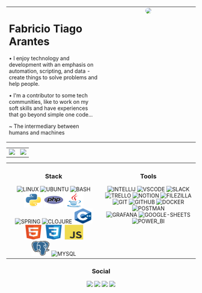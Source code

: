 <div align="center">

<!-- Perfil + GIF alinhados -->
<table width="100%">
  <tr>
    <td valign="top" width="50%">
      <div>
        <h1>Fabricio Tiago Arantes</h1>
        <p>
          • I enjoy technology and development with an emphasis on automation, scripting, and data - create things to solve problems and help people. 
        </p> 
        <p> 
          • I'm a contributor to some tech communities, like to work on my soft skills and have experiences that go beyond simple one code... 
        </p> 
        <p> ~ The intermediary between humans and machines</p>
      </div>
    </td>
    <td valign="top" width="50%">
      <div align="center">
        <img src="https://media0.giphy.com/media/v1.Y2lkPTc5MGI3NjExandrc2k0ZXlwNXlhazV5czNxZjFhaGliczZmdnZwa2x2bnVmbXpuNiZlcD12MV9pbnRlcm5hbF9naWZfYnlfaWQmY3Q9Zw/1vLHnnIiwUN7a/giphy.gif" width="100%" style="border-radius: 12px;"/>
      </div>
    </td>
  </tr>
</table>


<table width="100%">
  <tr>
    <td valign="top" width="50%">
      <div align="center">
        <a href="https://github.com/Ujs74wiop6">
          <img height="180em" src="https://github-readme-stats.vercel.app/api?username=Ujs74wiop6&show_icons=true&theme=dark&include_all_commits=true&count_private=true"/>
        </a>
      </div>
    </td>
    <td valign="top" width="50%">
      <div align="center">
        <a href="https://github.com/Ujs74wiop6">
          <img height="180em" src="https://github-readme-stats.vercel.app/api/top-langs/?username=Ujs74wiop6&layout=compact&langs_count=7&theme=dark"/>
        </a>
      </div>
    </td>
  </tr>
</table>

 <table width="100%">
  <tr>
    <td valign="top" width="50%">
      <div align="center">
        <h3>Stack</h3>
        <img alt="LINUX" height="40" width="50" src="https://cdn.jsdelivr.net/gh/devicons/devicon/icons/linux/linux-original.svg"/>
        <img alt="UBUNTU" height="50" width="50" src="https://upload.wikimedia.org/wikipedia/commons/9/9e/UbuntuCoF.svg" />
        <img alt="BASH" height="40" width="50" src="https://cdn.jsdelivr.net/gh/devicons/devicon/icons/bash/bash-original.svg" />
        <img alt="Python" height="40" width="50" src="https://raw.githubusercontent.com/devicons/devicon/master/icons/python/python-original.svg">
        <img alt="PHP" height="40" width="50" src="https://raw.githubusercontent.com/devicons/devicon/master/icons/php/php-original.svg">
        <img alt="JAVA" height="40" width="50" src="https://raw.githubusercontent.com/devicons/devicon/master/icons/java/java-original.svg">
        <br>
        <img alt="SPRING" height="40" width="50" src="https://cdn.jsdelivr.net/gh/devicons/devicon@latest/icons/spring/spring-original.svg" />
        <img alt="CLOJURE" height="40" width="50" src="https://cdn.jsdelivr.net/gh/devicons/devicon/icons/clojure/clojure-original.svg" />
        <img alt="C++" height="40" width="50" src="https://raw.githubusercontent.com/devicons/devicon/master/icons/cplusplus/cplusplus-original.svg">
        <img alt="HTML" height="40" width="50" src="https://raw.githubusercontent.com/devicons/devicon/master/icons/html5/html5-original.svg">
        <img alt="CSS" height="40" width="50" src="https://raw.githubusercontent.com/devicons/devicon/master/icons/css3/css3-original.svg">
        <img alt="Javascript" height="40" width="50" src="https://raw.githubusercontent.com/devicons/devicon/master/icons/javascript/javascript-original.svg">
        <br>
        <img alt="POSTGRESQL" height="40" width="50" src="https://github.com/devicons/devicon/blob/master/icons/postgresql/postgresql-original.svg">
        <img alt="MYSQL" height="40" width="50" src="https://cdn.jsdelivr.net/gh/devicons/devicon/icons/mysql/mysql-original.svg"/>
        <br>
      </div>
    </td>
    <td valign="top" width="50%">
      <div align="center">
        <h3>Tools</h3>
        <img alt="INTELLIJ" height="40" width="50" src="https://cdn.jsdelivr.net/gh/devicons/devicon@latest/icons/intellij/intellij-original.svg"/>
        <img alt="VSCODE" height="40" width="50" src="https://cdn.jsdelivr.net/gh/devicons/devicon/icons/vscode/vscode-original.svg"/>
        <img alt="SLACK" height="40" width="50" src="https://cdn.jsdelivr.net/gh/devicons/devicon/icons/slack/slack-original.svg"/>
        <img alt="TRELLO" height="40" width="50" src="https://cdn.jsdelivr.net/gh/devicons/devicon/icons/trello/trello-plain.svg"/>
        <img alt="NOTION" height="40" width="50" src="https://upload.wikimedia.org/wikipedia/commons/e/e9/Notion-logo.svg"/>
        <img alt="FILEZILLA" height="40" width="50" src="https://cdn.jsdelivr.net/gh/devicons/devicon@latest/icons/filezilla/filezilla-original.svg"/>
        <br>
        <img alt="GIT" height="40" width="50" src="https://cdn.jsdelivr.net/gh/devicons/devicon/icons/git/git-original.svg"/>
        <img alt="GITHUB" height="40" width="50" src="https://www.svgrepo.com/download/312259/github.svg"/>
        <img alt="DOCKER" height="50" width="60" src="https://cdn.jsdelivr.net/gh/devicons/devicon/icons/docker/docker-original.svg"/>
        <img alt="POSTMAN" height="50" width="60" src="https://cdn.jsdelivr.net/gh/devicons/devicon@latest/icons/postman/postman-original.svg" />
        <br>
        <img alt="GRAFANA" height="50" width="60" src="https://cdn.jsdelivr.net/gh/devicons/devicon@latest/icons/grafana/grafana-original.svg" />
        <img alt="GOOGLE-SHEETS" height="50" width="60" src="https://upload.wikimedia.org/wikipedia/commons/a/ae/Google_Sheets_2020_Logo.svg" />
        <img alt="POWER_BI" height="50" width="60" src="https://github.com/marclelijveld/Power-BI-Icons/blob/main/SVG/Power-BI.svg" />
        <br>
      </div>
    </td>
  </tr>
</table>
  <div>
    <h3>Social</h3>
    <a href="https://www.instagram.com/fabricio_t.arantes/?" target="_blank"><img src="https://img.shields.io/badge/-Instagram-%23E4405F?style=for-the-badge&logo=instagram&logoColor=white"></a>
    <a href="https://www.linkedin.com/in/fabr%C3%ADcio-tiago-arantes-1697b1203/" target="_blank"><img src="https://img.shields.io/badge/-LinkedIn-%230077B5?style=for-the-badge&logo=linkedin&logoColor=white"></a> 
    <a href="https://twitter.com/ujs74wiop6" target="_blank"><img src="https://img.shields.io/badge/X-%23000000.svg?style=for-the-badge&logo=X&logoColor=white"></a>
    <a href="https://dev.to/ujs74wiop6" target="_blank"><img src="https://img.shields.io/badge/dev.to-0A0A0A?style=for-the-badge&logo=dev.to&logoColor=white"></a>
  </div>

</div>
